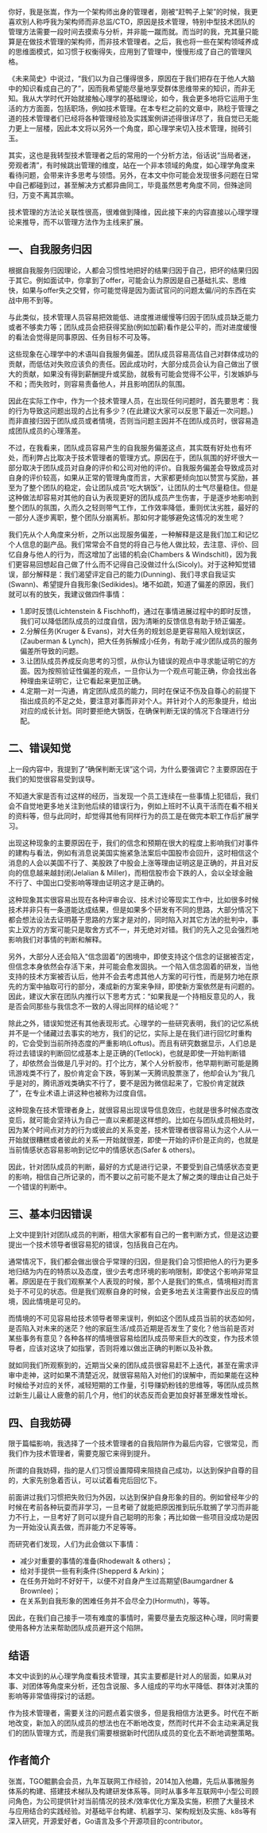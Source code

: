 你好，我是张嵩，作为一个架构师出身的管理者，刚被“赶鸭子上架”的时候，我更喜欢别人称呼我为架构师而非总监/CTO，原因是技术管理，特别中型技术团队的管理方法需要一段时间去摸索与分析，并非能一蹴而就。而当时的我，充其量只能算是在做技术管理的架构师，而非技术管理者。之后，我也将一些在架构领域养成的思维面模式，如习惯于权衡得失，应用到了管理中，慢慢形成了自己的管理风格。

《未来简史》中说过，“我们以为自己懂得很多，原因在于我们把存在于他人大脑中的知识看成自己的了”，因而我希望能尽量地享受群体思维带来的知识，而非无知。我从大学时代开始就接触心理学的基础理论，如今，我会更多地将它运用于生活的方方面面，包括职场，例如技术管理。在本专栏之前的文章中，熟稔于管理之道的技术管理者们已经将各种管理经验及实践案例讲述得很详尽了，我自觉已无能力更上一层楼，因此本文将以另外一个角度，即心理学来切入技术管理，抛砖引玉。

其实，这也是我转型技术管理者之后的常用的一个分析方法，俗话说“当局者迷，旁观者清”，有时候跳出管理的维度，站在一个非本领域的角度，如心理学角度来看待问题，会带来许多思考与领悟。另外，在本文中你可能会发现很多问题在日常中自己都碰到过，甚至解决方式都异曲同工，毕竟虽然思考角度不同，但殊途同归，万变不离其宗嘛。

技术管理的方法论关联性很高，很难做到降维，因此接下来的内容直接以心理学理论来推导，而不以管理方法作为主线来扩展。

## 一、自我服务归因

根据自我服务归因理论，人都会习惯性地把好的结果归因于自己，把坏的结果归因于其它。例如面试中，你拿到了offer，可能会认为原因是自己基础扎实、思维快，如果与offer失之交臂，你可能觉得是因为面试官问的问题太偏/问的东西在实战中用不到等。

与此类似，技术管理人员容易把效能低、进度推进缓慢等归因于团队成员缺乏能力或者不够卖力等；团队成员会把获得奖励(例如加薪)看作是公平的，而对进度缓慢的看法会觉得是同事原因、任务目标不可及等。

这些现象在心理学中的术语叫自我服务偏差。团队成员容易高估自己对群体成功的贡献，而低估对失败应该负的责任。因此成功时，大部分成员会认为自己做出了很大的贡献，如果没有得到薪酬提升或奖励，就极有可能会觉得不公平，引发嫉妒与不和；而失败时，则容易责备他人，并且影响团队的氛围。

因此在实际工作中，作为一个技术管理人员，在出现任何问题时，首先要思考：我的行为导致这问题出现的占比有多少？(在此建议大家可以反思下最近一次问题。) 而非直接归因于团队成员或者情境，否则当问题主因并不在团队成员时，很容易造成团队成员的心理落差。

不过，在我看来，团队成员容易产生的自我服务偏差这点，其实既有好处也有坏处，而利弊占比取决于技术管理者的管理方式。原因在于，团队氛围的好坏很大一部分取决于团队成员对自身的评价和公司对他的评价。自我服务偏差会导致成员对自身的评价较高，如果从正常的管理角度而言，大家都更倾向加以赞赏与奖励，甚至为了整个团队的稳定，会让团队成员“吃大锅饭”，让团队的士气尽量稳住。但是这种做法却容易对其他的自认为表现更好的团队成员产生伤害，于是逐步地影响到整个团队的氛围，久而久之轻则带气工作，工作效率降低，重则优汰劣胜，最好的一部分人逐步离职，整个团队分崩离析。那如何才能够避免这情况的发生呢？

我们先从个人角度来分析，之所以出现服务偏差，一种解释是这是我们加工和记忆个人信息的副产品。我们常常会不自觉的将自己与他人做比较，去注意、评价、回忆自身与他人的行为，而这增加了出错的机会(Chambers & Windschitl)，因为我们更容易回想起自己做了什么而不记得自己没做过什么(Sicoly)。对于这种知觉错误，部分解释是：我们渴望评定自己的能力(Dunning)、我们寻求自我证实(Swann)、希望提升自我形象(Sedikides)。堵不如疏，知道了偏差的原因，我们就可以有的放矢，我建议做四件事情：

- 1.即时反馈(Lichtenstein & Fischhoff)，通过在事情进展过程中的即时反馈，我们可以降低团队成员的过度自信，因为清晰的反馈信息有助于矫正偏差。
- 2.分解任务(Kruger & Evans)，对大任务的规划总是更容易陷入规划误区，(Zauberman & Lynch)，把大任务拆解成小任务，有助于减少团队成员的服务偏差所导致的问题。
- 3.让团队成员养成反向思考的习惯，从你认为错误的观点中寻求能证明它的方面。因为按照验证性偏差的观点，一旦你认为一个观点可能正确，你会找出各种理由来证明它，让它看起来更加正确。
- 4.定期一对一沟通，肯定团队成员的能力，同时在保证不伤及自尊心的前提下指出成员的不足之处，要注意对事而非对个人。并针对个人的形象提升，给出对应的成长计划。同时要拒绝大锅饭，在确保判断无误的情况下合理进行分配。

## 二、错误知觉

上一段内容中，我提到了“确保判断无误”这个词，为什么要强调它？主要原因在于我们的知觉很容易受到误导。

不知道大家是否有过这样的经历，当发现一个员工连续在一些事情上犯错后，我们会不自觉地更多地关注到他后续的错误行为，例如上班时不认真干活而在看不相关的资料等，但与此同时，却觉得其他有同样行为的员工是在做完本职工作后扩展学习。

出现这种现象的主要原因在于，我们的信念和预期在很大的程度上影响我们对事件的建构与看法，例如有消息说美国实施紧急法案后中国股市会回升，这时相信这个消息的人会以美国不行了、美股跌了中股会上涨等理由证明这是正确的，并且对反向的信息越来越封闭(Jelalian & Miller)，而相信股市会下跌的人，会以全球金融不行了、中国出口受影响等理由证明这才是正确的。

这种现象其实很容易出现在各种评审会议、技术讨论等现实工作中，比如很多时候技术并非只有一条道能达成结果，但是如果多个研发有不同的思路，大部分情况下都会想法设法去证明基于思路的方案才是对的，同时陷入对其它方法的批判中，事实上双方的方案可能只是取舍方式不一，并无绝对对错。我们的先入之见会强烈地影响我们对事情的判断和解释。

另外，大部分人还会陷入“信念固着”的困境中，即使支持这个信念的证据被否定，但信念本身依然会存活下来，并可能会愈发固执。一个陷入信念固着的研发，当他支持的技术方案被否认后，他并不会去考虑其他人方案的可行性，而是努力地在原先的方案中抽取可行的部分，凑成新的方案来争辩，即使新方案依然是有问题的。因此，建议大家在团队内推行以下思考方式：“如果我是一个持相反意见的人，我是否会同那些与我信念不一致的人得出同样的结论呢？”

除此之外，错误知觉还有其他表现形式。心理学的一些研究表明，我们的记忆系统并不是一个储藏过去事实的地方，我们的记忆，实际上是在我们进行回忆时重构的，它会受到当前所持态度的严重影响(Loftus)。而且有研究数据显示，人们总是将过去错误的判断回忆成基本上是正确的(Tetlock)，也就是即使一开始判断错了，却依然会当做是几乎对的。打个比方，某个人分析股市，他早期判断可能是腾讯游戏类不行了，股价肯定会下跌，等到某一天腾讯股票涨了，他却会认为“我几乎是对的，腾讯游戏类确实不行了，要不是因为微信起来了，它股价肯定就跌了”，在专业术语上讲这种也被称为过度自信。

这种现象在技术管理者身上，就很容易出现误导信息效应，也就是很多时候态度改变后，就可能会坚持认为自己一直以来都是这样想的。比如在与团队成员相处时，因为某个时间点对方的行为或彼此的关系变差，技术管理者很容易认为这个人从一开始就很糟糕或者彼此的关系一开始就很差，即使一开始的评价是正向的，也就是当前情感状态容易影响到记忆中的情感状态(Safer & others)。

因此，针对团队成员的判断，最好的方式是进行记录，不要受到自己情感状态变更的影响，相信自己所记录的，而不要以之前可能不是太了解之类的理由让自己处于一个错误的判断中。

## 三、基本归因错误

上文中提到针对团队成员的判断，相信大家都有自己的一套判断方式，但是这边要提出一个技术领导者很容易犯的错误，包括我自己在内。

通常情况下，我们都会做出很合乎常理的归因，但是我们会习惯把他人的行为更多地归结为内在的特质以及态度，很少去考虑环境的影响限制，即使这个影响非常显著。原因是在于我们观察某个人表现的时候，那个人是我们的焦点，情境相对而言处于不可见的状态。但是我们观察自身的时候，会更多地去关注需要作出反应的情境，因此情境是可见的。

而情境的不可见容易给技术领导者带来误判，例如这个团队成员当前的状态如何，是否陷入对未来的迷茫？他的家庭生活/成员近期是否发生了变化？他当前是否对某些事务有意见？各种各样的情境很容易给团队成员带来巨大的改变，作为技术领导者，应该对这块了如指掌，否则将难以做出正确的判断以及补救。

就如同我们所观察到的，近期当父亲的团队成员很容易赶不上迭代，甚至在需求评审中走神，这时如果不清楚近况，就很容易陷入对他们的误解中，而如果能在这种时候给予对应的关怀，减轻短期的工作量，引导赚奶粉钱的思维等，等团队成员熬过新生儿最让人疲惫的前几个月，他们的状态反而会更加良好甚至爆发性增长。

## 四、自我妨碍

限于篇幅影响，我选择了一个技术管理者的自我陷阱作为最后内容，它很常见，而我们作为技术管理者，需要克服它来得到提升。

所谓的自我妨碍，指的是人们习惯设置障碍来阻挠自己成功，以达到保护自尊的目的，大家先别急着否认，可以试着看完后回忆下。

前面讲过我们习惯把失败归为外因，以达到保护自身形象的目的。例如曾经年少的时候在考前各种玩耍而非学习，一旦考砸了就能把原因推到玩乐耽搁了学习而非能力不行上，一旦考好了则可以提升自己聪明的形象；再比如做一些项目没成功是因为一开始没认真去做，而非能力不足等等。

而研究者们发现，人们为此会做以下事情：

- 减少对重要的事情的准备(Rhodewalt & others)；
- 给对手提供一些有利条件(Shepperd & Arkin)；
- 在任务开始时不好好干，以便不对自身产生过高期望(Baumgardner & Brownlee)；
- 在关系到自我形象的困难任务并不会尽全力(Hormuth)，等等。

因此，在我们自己接手一项有难度的事情时，需要尽量去克服这种心理，同时需要使用各种方法来帮助团队成员避开这个陷阱。

## 结语

本文中谈到的从心理学角度看技术管理，其实主要都是针对人的层面，如果从对事、对团体等角度来分析，还包含说服、多人组成的平均水平降低、群体对决策的影响等非常值得探讨的话题。

作为技术管理者，需要关注的问题点着实很多，但是我相信方法更多。时代在不断地改变，新加入的团队成员的想法也在不断地改变，然而时代并不会主动来满足我们的团队管理方式，而是我们需要根据新时代团队成员的变化去不断地调整策略。

## 作者简介

张嵩，TGO鲲鹏会会员，九年互联网工作经验，2014加入他趣，先后从事微服务体系的构建、搭建技术梯队及构建研发体系等。同时从事多年互联网中小型公司顾问角色，为公司提供针对当前情况的技术/效率优化方案及实施，积攒了大量技术与应用结合的实践经验。对基础平台构建、机器学习、架构规划及实施、k8s等有深入研究，开源爱好者，Go语言及多个开源项目的contributor。